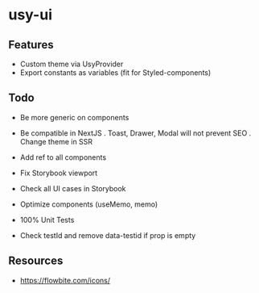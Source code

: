 # usy-ui

## Features

- Custom theme via UsyProvider
- Export constants as variables (fit for Styled-components)

## Todo

- Be more generic on components
- Be compatible in NextJS
  . Toast, Drawer, Modal will not prevent SEO
  . Change theme in SSR

- Add ref to all components
- Fix Storybook viewport
- Check all UI cases in Storybook
- Optimize components (useMemo, memo)
- 100% Unit Tests
- Check testId and remove data-testid if prop is empty

## Resources

- https://flowbite.com/icons/
